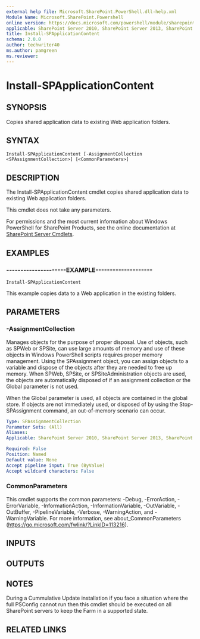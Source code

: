 ```yaml
---
external help file: Microsoft.SharePoint.PowerShell.dll-help.xml
Module Name: Microsoft.SharePoint.Powershell
online version: https://docs.microsoft.com/powershell/module/sharepoint-server/install-spapplicationcontent
applicable: SharePoint Server 2010, SharePoint Server 2013, SharePoint Server 2016, SharePoint Server 2019
title: Install-SPApplicationContent
schema: 2.0.0
author: techwriter40
ms.author: pamgreen
ms.reviewer: 
---
```


# Install-SPApplicationContent

## SYNOPSIS

Copies shared application data to existing Web application folders.



## SYNTAX

```
Install-SPApplicationContent [-AssignmentCollection <SPAssignmentCollection>] [<CommonParameters>]
```

## DESCRIPTION
The Install-SPApplicationContent cmdlet copies shared application data to existing Web application folders.

This cmdlet does not take any parameters.

For permissions and the most current information about Windows PowerShell for SharePoint Products, see the online documentation at [SharePoint Server Cmdlets](https://docs.microsoft.com/powershell/sharepoint/sharepoint-server/sharepoint-server-cmdlets).

## EXAMPLES

### ---------------------EXAMPLE-------------------- 
```
Install-SPApplicationContent
```

This example copies data to a Web application in the existing folders.

## PARAMETERS

### -AssignmentCollection
Manages objects for the purpose of proper disposal.
Use of objects, such as SPWeb or SPSite, can use large amounts of memory and use of these objects in Windows PowerShell scripts requires proper memory management.
Using the SPAssignment object, you can assign objects to a variable and dispose of the objects after they are needed to free up memory.
When SPWeb, SPSite, or SPSiteAdministration objects are used, the objects are automatically disposed of if an assignment collection or the Global parameter is not used.

When the Global parameter is used, all objects are contained in the global store.
If objects are not immediately used, or disposed of by using the Stop-SPAssignment command, an out-of-memory scenario can occur.

```yaml
Type: SPAssignmentCollection
Parameter Sets: (All)
Aliases: 
Applicable: SharePoint Server 2010, SharePoint Server 2013, SharePoint Server 2016, SharePoint Server 2019

Required: False
Position: Named
Default value: None
Accept pipeline input: True (ByValue)
Accept wildcard characters: False
```

### CommonParameters
This cmdlet supports the common parameters: -Debug, -ErrorAction, -ErrorVariable, -InformationAction, -InformationVariable, -OutVariable, -OutBuffer, -PipelineVariable, -Verbose, -WarningAction, and -WarningVariable. For more information, see about_CommonParameters (https://go.microsoft.com/fwlink/?LinkID=113216).

## INPUTS

## OUTPUTS

## NOTES

During a Cummulative Update installation if you face a situation where the full PSConfig cannot run then this cmdlet should be executed on all SharePoint servers to keep the Farm in a supported state. 

## RELATED LINKS

